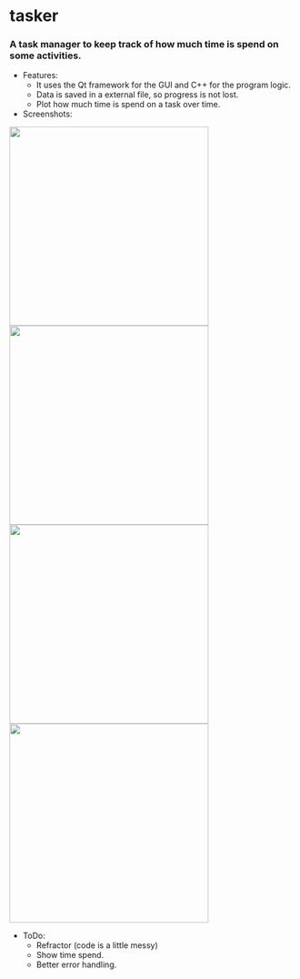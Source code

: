 # tasker
### A task manager to keep track of how much time is spend on some activities.

- Features:
  - It uses the Qt framework for the GUI and C++ for the program logic.
  - Data is saved in a external file, so progress is not lost.
  - Plot how much time is spend on a task over time.
- Screenshots:


<img src="https://user-images.githubusercontent.com/1069297/84562760-8f07cf80-ad89-11ea-8cd9-fa0545816f3b.PNG" width="350"><img src="https://user-images.githubusercontent.com/1069297/84562762-90d19300-ad89-11ea-8d38-ade580e8386e.PNG" width="350">
<img src="https://user-images.githubusercontent.com/1069297/84562764-916a2980-ad89-11ea-87a0-e70aef9d2f93.PNG" width="350">
<img src="https://user-images.githubusercontent.com/1069297/84562765-929b5680-ad89-11ea-925f-033049dc14db.PNG" width="350">


- ToDo:
  - Refractor (code is a little messy)
  - Show time spend.
  - Better error handling.
